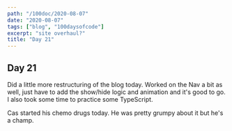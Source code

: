 ```yaml
---
path: "/100doc/2020-08-07"
date: "2020-08-07"
tags: ["blog", "100daysofcode"]
excerpt: "site overhaul?"
title: "Day 21"
---
```


## Day 21

Did a little more restructuring of the blog today. Worked on the Nav a bit as well, just have to add the show/hide logic and animation and it's good to go. I also took some time to practice some TypeScript. 

Cas started his chemo drugs today. He was pretty grumpy about it but he's a champ.